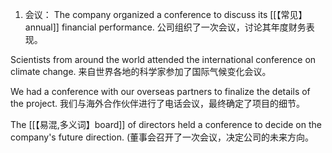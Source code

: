 1. 会议：
The company organized a conference to discuss its [[【常见】annual]] financial performance.
公司组织了一次会议，讨论其年度财务表现。

Scientists from around the world attended the international conference on climate change.
来自世界各地的科学家参加了国际气候变化会议。

We had a conference with our overseas partners to finalize the details of the project.
我们与海外合作伙伴进行了电话会议，最终确定了项目的细节。

The [[【易混,多义词】board]] of directors held a conference to decide on the company's future direction.
(董事会召开了一次会议，决定公司的未来方向。